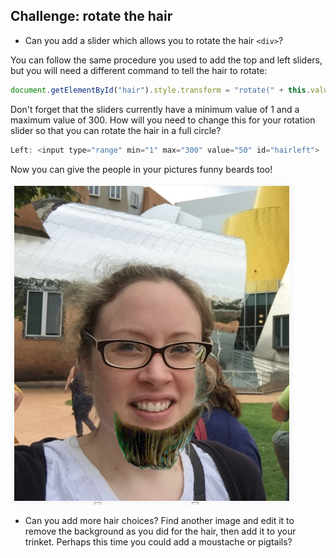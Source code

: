 ## Challenge: rotate the hair

+ Can you add a slider which allows you to rotate the hair `<div>`?

You can follow the same procedure you used to add the top and left sliders, but you will need a different command to tell the hair to rotate:

```javascript
document.getElementById("hair").style.transform = "rotate(" + this.value + "deg" +")";
```

Don't forget that the sliders currently have a minimum value of 1 and a maximum value of 300. How will you need to change this for your rotation slider so that you can rotate the hair in a full circle?

```javascript
Left: <input type="range" min="1" max="300" value="50" id="hairleft">
```

Now you can give the people in your pictures funny beards too!

![Silly beard](images/silly-beard.png)

+ Can you add more hair choices? Find another image and edit it to remove the background as you did for the hair, then add it to your trinket. Perhaps this time you could add a moustache or pigtails?
